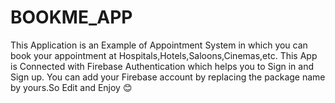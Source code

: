 # BOOKME_APP
 This Application is an Example of Appointment System in which you can book your appointment at Hospitals,Hotels,Saloons,Cinemas,etc. This App is Connected with Firebase Authentication which helps you to Sign in and Sign up. You can add your Firebase account by replacing the package name by yours.So Edit and Enjoy 😊
